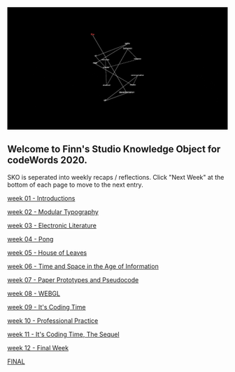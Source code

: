 <img src="homepage.gif">

## Welcome to Finn's Studio Knowledge Object for codeWords 2020.

SKO is seperated into weekly recaps / reflections. Click "Next Week" at the bottom of each page to move to the next entry.

[week 01 - Introductions](https://finnarundel.github.io/codewordsRMIT/week_01/)

[week 02 - Modular Typography](https://finnarundel.github.io/codewordsRMIT/week_02/)

[week 03 - Electronic Literature](https://finnarundel.github.io/codewordsRMIT/week_03/)

[week 04 - Pong](https://finnarundel.github.io/codewordsRMIT/week_04/)

[week 05 - House of Leaves](https://finnarundel.github.io/codewordsRMIT/week_05/)

[week 06 - Time and Space in the Age of Information](https://finnarundel.github.io/codewordsRMIT/week_06/)

[week 07 - Paper Prototypes and Pseudocode](https://finnarundel.github.io/codewordsRMIT/week_07/)

[week 08 - WEBGL](https://finnarundel.github.io/codewordsRMIT/week_08/)

[week 09 - It's Coding Time](https://finnarundel.github.io/codewordsRMIT/week_09/)

[week 10 - Professional Practice](https://finnarundel.github.io/codewordsRMIT/week_10/)

[week 11 - It's Coding Time, The Sequel](https://finnarundel.github.io/codewordsRMIT/week_11/)

[week 12 - Final Week](https://finnarundel.github.io/codewordsRMIT/week_12/)

[FINAL](https://finnarundel.github.io/codewordsRMIT/time_and_space/)
